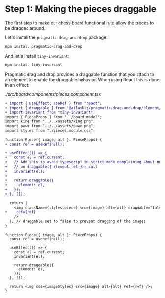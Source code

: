 # Step 1: Making the pieces draggable

The first step to make our chess board functional is to allow the pieces to be dragged around.

Let's install the `pragmatic-drag-and-drop` package:

```bash
npm install pragmatic-drag-and-drop
```

And let's install `tiny-invariant`:

```bash
npm install tiny-invariant
```

Pragmatic drag and drop provides a draggable function that you attach to an element to enable the draggable behavior. When using React this is done in an effect:

_./src/board/components/pieces.component.tsx_

```diff
+ import { useEffect, useRef } from "react";
+ import { draggable } from '@atlaskit/pragmatic-drag-and-drop/element/adapter';
+ import invariant from "tiny-invariant";
import { PieceProps } from "../board.model";
import king from "../../assets/king.png";
import pawn from "../../assets/pawn.png";
import styles from "./pieces.module.css";

function Piece({ image, alt }: PieceProps) {
+ const ref = useRef(null);

+ useEffect(() => {
+   const el = ref.current;
+   // Add this to avoid typescript in strict mode complaining about null
+   // on draggable({ element: el }); call
+   invariant(el);
+
+   return draggable({
+     element: el,
+   });
+ }, []);

  return (
    <img className={styles.piece} src={image} alt={alt} draggable="false"
+    ref={ref}
    />
  ); // draggable set to false to prevent dragging of the images
}
```

```tsx
function Piece({ image, alt }: PieceProps) {
  const ref = useRef(null);

  useEffect(() => {
    const el = ref.current;
    invariant(el);

    return draggable({
      element: el,
    });
  }, []);

  return <img css={imageStyles} src={image} alt={alt} ref={ref} />;
}
```
